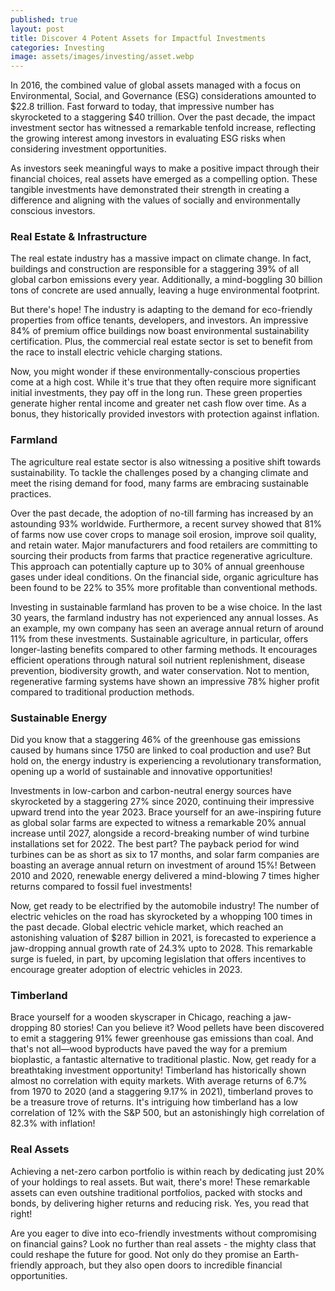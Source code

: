 ```yaml
---
published: true
layout: post
title: Discover 4 Potent Assets for Impactful Investments
categories: Investing
image: assets/images/investing/asset.webp
---
```

In 2016, the combined value of global assets managed with a focus on Environmental, Social, and Governance (ESG) considerations amounted to $22.8 trillion. Fast forward to today, that impressive number has skyrocketed to a staggering $40 trillion. Over the past decade, the impact investment sector has witnessed a remarkable tenfold increase, reflecting the growing interest among investors in evaluating ESG risks when considering investment opportunities.

As investors seek meaningful ways to make a positive impact through their financial choices, real assets have emerged as a compelling option. These tangible investments have demonstrated their strength in creating a difference and aligning with the values of socially and environmentally conscious investors.

### Real Estate & Infrastructure
The real estate industry has a massive impact on climate change. In fact, buildings and construction are responsible for a staggering 39% of all global carbon emissions every year. Additionally, a mind-boggling 30 billion tons of concrete are used annually, leaving a huge environmental footprint.

But there's hope! The industry is adapting to the demand for eco-friendly properties from office tenants, developers, and investors. An impressive 84% of premium office buildings now boast environmental sustainability certification. Plus, the commercial real estate sector is set to benefit from the race to install electric vehicle charging stations.

Now, you might wonder if these environmentally-conscious properties come at a high cost. While it's true that they often require more significant initial investments, they pay off in the long run. These green properties generate higher rental income and greater net cash flow over time. As a bonus, they historically provided investors with protection against inflation.

### Farmland
The agriculture real estate sector is also witnessing a positive shift towards sustainability. To tackle the challenges posed by a changing climate and meet the rising demand for food, many farms are embracing sustainable practices.

Over the past decade, the adoption of no-till farming has increased by an astounding 93% worldwide. Furthermore, a recent survey showed that 81% of farms now use cover crops to manage soil erosion, improve soil quality, and retain water. Major manufacturers and food retailers are committing to sourcing their products from farms that practice regenerative agriculture. This approach can potentially capture up to 30% of annual greenhouse gases under ideal conditions. On the financial side, organic agriculture has been found to be 22% to 35% more profitable than conventional methods.

Investing in sustainable farmland has proven to be a wise choice. In the last 30 years, the farmland industry has not experienced any annual losses. As an example, my own company has seen an average annual return of around 11% from these investments. Sustainable agriculture, in particular, offers longer-lasting benefits compared to other farming methods. It encourages efficient operations through natural soil nutrient replenishment, disease prevention, biodiversity growth, and water conservation. Not to mention, regenerative farming systems have shown an impressive 78% higher profit compared to traditional production methods.

### Sustainable Energy
Did you know that a staggering 46% of the greenhouse gas emissions caused by humans since 1750 are linked to coal production and use? But hold on, the energy industry is experiencing a revolutionary transformation, opening up a world of sustainable and innovative opportunities!

Investments in low-carbon and carbon-neutral energy sources have skyrocketed by a staggering 27% since 2020, continuing their impressive upward trend into the year 2023. Brace yourself for an awe-inspiring future as global solar farms are expected to witness a remarkable 20% annual increase until 2027, alongside a record-breaking number of wind turbine installations set for 2022. The best part? The payback period for wind turbines can be as short as six to 17 months, and solar farm companies are boasting an average annual return on investment of around 15%! Between 2010 and 2020, renewable energy delivered a mind-blowing 7 times higher returns compared to fossil fuel investments!

Now, get ready to be electrified by the automobile industry! The number of electric vehicles on the road has skyrocketed by a whopping 100 times in the past decade. Global electric vehicle market, which reached an astonishing valuation of $287 billion in 2021, is forecasted to experience a jaw-dropping annual growth rate of 24.3% upto to 2028. This remarkable surge is fueled, in part, by upcoming legislation that offers incentives to encourage greater adoption of electric vehicles in 2023.

### Timberland
Brace yourself for a wooden skyscraper in Chicago, reaching a jaw-dropping 80 stories! Can you believe it? Wood pellets have been discovered to emit a staggering 91% fewer greenhouse gas emissions than coal. And that's not all—wood byproducts have paved the way for a premium bioplastic, a fantastic alternative to traditional plastic.
Now, get ready for a breathtaking investment opportunity! Timberland has historically shown almost no correlation with equity markets. With average returns of 6.7% from 1970 to 2020 (and a staggering 9.17% in 2021), timberland proves to be a treasure trove of returns. It's intriguing how timberland has a low correlation of 12% with the S&P 500, but an astonishingly high correlation of 82.3% with inflation!

### Real Assets
Achieving a net-zero carbon portfolio is within reach by dedicating just 20% of your holdings to real assets. But wait, there's more! These remarkable assets can even outshine traditional portfolios, packed with stocks and bonds, by delivering higher returns and reducing risk. Yes, you read that right!

Are you eager to dive into eco-friendly investments without compromising on financial gains? Look no further than real assets - the mighty class that could reshape the future for good. Not only do they promise an Earth-friendly approach, but they also open doors to incredible financial opportunities.
